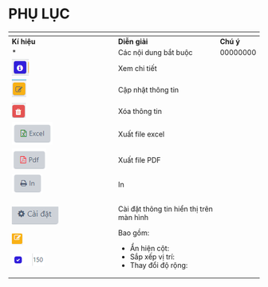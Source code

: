 # PHỤ LỤC

<table data-header-hidden><thead><tr><th width="199.33333333333331"></th><th></th><th></th></tr></thead><tbody><tr><td><strong>Kí hiệu</strong></td><td><strong>Diễn giải</strong></td><td><strong>Chú ý</strong></td></tr><tr><td>*</td><td>Các nội dung bắt buộc</td><td>00000000</td></tr><tr><td><img src="../.gitbook/assets/3 (5).png" alt="" data-size="original"></td><td>Xem chi tiết</td><td></td></tr><tr><td><img src="../.gitbook/assets/4 (8).png" alt="" data-size="original"></td><td>Cập nhật thông tin</td><td></td></tr><tr><td><img src="../.gitbook/assets/5 (5).png" alt="" data-size="original"></td><td>Xóa thông tin</td><td></td></tr><tr><td><img src="../.gitbook/assets/6 (6).png" alt="" data-size="original"></td><td>Xuất file excel</td><td></td></tr><tr><td><img src="../.gitbook/assets/7.png" alt="" data-size="original"></td><td>Xuất file PDF</td><td></td></tr><tr><td><img src="../.gitbook/assets/8 (5).png" alt="" data-size="original"></td><td>In</td><td></td></tr><tr><td><p><img src="../.gitbook/assets/9 (2).png" alt="" data-size="original"></p><p><img src="../.gitbook/assets/10 (3).png" alt="" data-size="original"></p><p><img src="../.gitbook/assets/11 (5).png" alt="" data-size="original"></p></td><td><p>Cài đặt thông tin hiển thị trên màn hình</p><p>Bao gồm:</p><ul><li>Ẩn hiện cột:</li><li>Sắp xếp vị trí:</li><li>Thay đổi độ rộng:</li></ul></td><td></td></tr></tbody></table>
